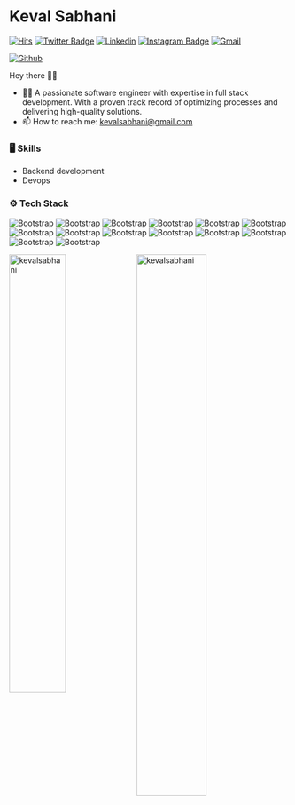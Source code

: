 # Keval Sabhani

[![Hits](https://hits.seeyoufarm.com/api/count/incr/badge.svg?url=https%3A%2F%2Fgithub.com%2Fkevalsabhani%2Fkevalsabhani&count_bg=%2379C83D&title_bg=%23555555&icon=&icon_color=%23E7E7E7&title=Profile+Views&edge_flat=false)](https://hits.seeyoufarm.com)
[![Twitter Badge](https://img.shields.io/badge/-Twitter-1da1f2?labelColor=1da1f2&logo=twitter&logoColor=white&link=https://twitter.com/KevalSabhani)](https://twitter.com/KevalSabhani)
[![Linkedin](https://img.shields.io/badge/-LinkedIn-blue?style=flat&logo=Linkedin&logoColor=white)](https://www.linkedin.com/in/keval-sabhani/)
[![Instagram Badge](https://img.shields.io/badge/-Instagram-purple?logo=instagram&logoColor=white&link=https://instagram.com/kevallsabhani/)](https://www.instagram.com/kevallsabhani)
[![Gmail](https://img.shields.io/badge/-Gmail-c14438?style=flat&logo=Gmail&logoColor=white)](mailto:kevalsabhani@gmail.com)

[![Github](https://img.shields.io/github/followers/kevalsabhani?label=Follow&style=social)](https://github.com/kevalsabhani)

Hey there 👋🏻
- 🧑‍💻 A passionate software engineer with expertise in full stack development. With a proven track record of optimizing processes and delivering high-quality solutions.
- 📫 How to reach me: kevalsabhani@gmail.com


### 🖥 Skills

- Backend development
- Devops
### ⚙️ Tech Stack

![Bootstrap](https://img.shields.io/badge/-Golang-05122A?style=flat-square&logo=Golang&color=353535) ![Bootstrap](https://img.shields.io/badge/-Gin%20framework-05122A?style=flat-square&logo=Gin-framework&color=353535) ![Bootstrap](https://img.shields.io/badge/-Python-05122A?style=flat-square&logo=Python&color=353535) ![Bootstrap](https://img.shields.io/badge/-Shell%20scripting-05122A?style=flat-square&logo=Shell-scripting&color=353535) ![Bootstrap](https://img.shields.io/badge/-ReactJS-05122A?style=flat-square&logo=ReactJS&color=353535) ![Bootstrap](https://img.shields.io/badge/-NodeJS-05122A?style=flat-square&logo=NodeJS&color=353535) ![Bootstrap](https://img.shields.io/badge/-CICD-05122A?style=flat-square&logo=CICD&color=353535) ![Bootstrap](https://img.shields.io/badge/-Gitlab-05122A?style=flat-square&logo=Gitlab&color=353535) ![Bootstrap](https://img.shields.io/badge/-Git-05122A?style=flat-square&logo=Git&color=353535) ![Bootstrap](https://img.shields.io/badge/-Docker-05122A?style=flat-square&logo=Docker&color=353535) ![Bootstrap](https://img.shields.io/badge/-PostgreSQL-05122A?style=flat-square&logo=PostgreSQL&color=353535) ![Bootstrap](https://img.shields.io/badge/-Visual%20Studio%20Code-05122A?style=flat-square&logo=Visual-Studio-Code&color=353535) ![Bootstrap](https://img.shields.io/badge/-JIRA-05122A?style=flat-square&logo=JIRA&color=353535) ![Bootstrap](https://img.shields.io/badge/-Confluence-05122A?style=flat-square&logo=Confluence&color=353535)

<div>
  <img width="45%" align="left" src="https://github-readme-stats.vercel.app/api/top-langs?username=kevalsabhani&show_icons=true&locale=en&layout=compact" alt="kevalsabhani" />
  <img width="50%"  src="https://github-readme-streak-stats.herokuapp.com/?user=kevalsabhani&" alt="kevalsabhani" />
</div>
